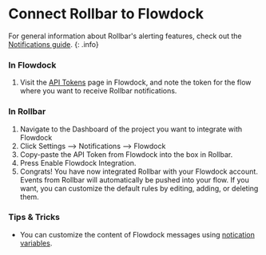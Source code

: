 # Connect Rollbar to Flowdock

For general information about Rollbar's alerting features, check out the [Notifications guide](../notifications/). 
{: .info}

### In Flowdock

1.  Visit the [API Tokens](https://www.flowdock.com/account/tokens) page
    in Flowdock, and note the token for the flow where you want to
    receive Rollbar notifications.

### In Rollbar

1.  Navigate to the Dashboard of the project you want to integrate with
    Flowdock
2.  Click Settings --> Notifications --> Flowdock
3.  Copy-paste the API Token from Flowdock into the box in Rollbar.
4.  Press Enable Flowdock Integration.
5.  Congrats! You have now integrated Rollbar with your Flowdock
    account. Events from Rollbar will automatically be pushed into your
    flow. If you want, you can customize the default rules by editing,
    adding, or deleting them.

### Tips & Tricks
* You can customize the content of Flowdock messages using [notication variables](/docs/notification-variables/).
